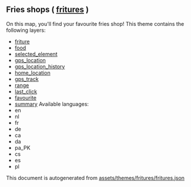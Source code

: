 [//]: # (WARNING: this file is automatically generated. Please find the sources at the bottom and edit those sources)

## Fries shops ( [fritures](https://mapcomplete.org/fritures) )
On this map, you'll find your favourite fries shop!
This theme contains the following layers:
 - [friture](../Layers/friture.md)
 - [food](../Layers/food.md)
 - [selected_element](../Layers/selected_element.md)
 - [gps_location](../Layers/gps_location.md)
 - [gps_location_history](../Layers/gps_location_history.md)
 - [home_location](../Layers/home_location.md)
 - [gps_track](../Layers/gps_track.md)
 - [range](../Layers/range.md)
 - [last_click](../Layers/last_click.md)
 - [favourite](../Layers/favourite.md)
 - [summary](../Layers/summary.md)
Available languages:
 - en
 - nl
 - fr
 - de
 - ca
 - da
 - pa_PK
 - cs
 - es
 - pl


This document is autogenerated from [assets/themes/fritures/fritures.json](https://github.com/pietervdvn/MapComplete/blob/develop/assets/themes/fritures/fritures.json)
